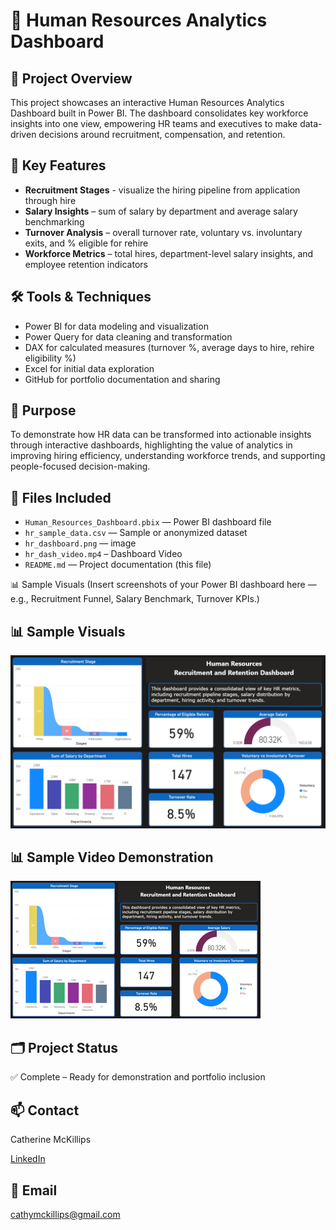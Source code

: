 # 💼 Human Resources Analytics Dashboard
## 📌 Project Overview
This project showcases an interactive Human Resources Analytics Dashboard built in Power BI. The dashboard consolidates key workforce insights into one view, empowering HR teams and executives to make data-driven decisions around recruitment, compensation, and retention.
## 🔎 Key Features
-	**Recruitment Stages** - visualize the hiring pipeline from application through hire
-	**Salary Insights** – sum of salary by department and average salary benchmarking
-	**Turnover Analysis** – overall turnover rate, voluntary vs. involuntary exits, and % eligible for rehire
-	**Workforce Metrics** – total hires, department-level salary insights, and employee retention indicators
## 🛠️ Tools & Techniques
-	Power BI for data modeling and visualization
-	Power Query for data cleaning and transformation
-	DAX for calculated measures (turnover %, average days to hire, rehire eligibility %)
-	Excel for initial data exploration
-	GitHub for portfolio documentation and sharing
## 🎯 Purpose
To demonstrate how HR data can be transformed into actionable insights through interactive dashboards, highlighting the value of analytics in improving hiring efficiency, understanding workforce trends, and supporting people-focused decision-making.

## 📎 Files Included

- `Human_Resources_Dashboard.pbix` — Power BI dashboard file  
- `hr_sample_data.csv` — Sample or anonymized dataset  
- `hr_dashboard.png` — image
- `hr_dash_video.mp4` – Dashboard Video  
- `README.md` — Project documentation (this file)

📊 Sample Visuals
(Insert screenshots of your Power BI dashboard here — e.g., Recruitment Funnel, Salary Benchmark, Turnover KPIs.)


## 📊 Sample Visuals
![Dashboard Overview](hr_dashboard.png)

## 📊 Sample Video Demonstration
<a href="https://youtu.be/n1uk0k0MqZQ" target="_blank">
  <img src="hr_dashboard_thumbnail.png" alt="Watch the Dashboard Demo" width="400"/>
</a>

## 🗂️ Project Status

✅ Complete – Ready for demonstration and portfolio inclusion  

## 📫 Contact
Catherine McKillips

[LinkedIn](https://www.linkedin.com/in/catherine-mckillips-data-analytics)  

## 📧 Email
cathymckillips@gmail.com
